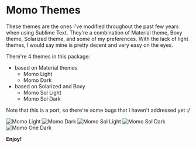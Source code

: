 # Momo Themes

These themes are the ones I've modified throughout the past few years when using Sublime Text. They're a combination of Material theme, Boxy theme, Solarized theme, and some of my preferences.
With the lack of light themes, I would say mine is pretty decent and very easy on the eyes.

There're 4 themes in this package:
- based on Material themes
    - Momo Light
    - Momo Dark
- based on Solarized and Boxy
    - Momo Sol Light
    - Momo Sol Dark

Note that this is a port, so there're some bugs that I haven't addressed yet :/

![Momo Light](https://raw.githubusercontent.com/scottmo/momothemes/master/screenshots/light.png)
![Momo Dark](https://raw.githubusercontent.com/scottmo/momothemes/master/screenshots/dark.png)
![Momo Sol Light](https://raw.githubusercontent.com/scottmo/momothemes/master/screenshots/sollight.png)
![Momo Sol Dark](https://raw.githubusercontent.com/scottmo/momothemes/master/screenshots/soldark.png)
![Momo One Dark](https://raw.githubusercontent.com/scottmo/momothemes/master/screenshots/onedark.png)

**Enjoy!**
